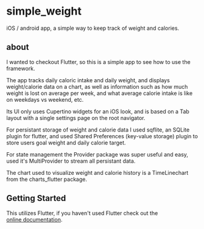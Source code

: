 # simple_weight

iOS / android app, a simple way to keep track of weight and calories. 

## about

I wanted to checkout Flutter, so this is a simple app to see how to use the framework.

The app tracks daily caloric intake and daily weight, and displays weight/calorie data on a chart, as well as information such as how much weight is lost on average per week, and what average calorie intake is like on weekdays vs weekend, etc.

Its UI only uses Cupertino widgets for an iOS look, and is based on a Tab layout with a single settings page on the root navigator.

For persistant storage of weight and calorie data I used sqflite, an SQLite plugin for flutter, and used Shared Preferences (key-value storage) plugin to store users goal weight and daily calorie target.

For state management the Provider package was super useful and easy, used it's MultiProvider to stream all persistant data.

The chart used to visualize weight and calorie history is a TimeLinechart from the charts_flutter package.


## Getting Started

This utilizes Flutter, if you haven't used Flutter check out the  
[online documentation](https://flutter.dev/docs).



